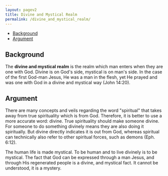 ```yaml
---
layout: pagev2
title: Divine and Mystical Realm
permalink: /divine_and_mystical_realm/
---
```

- [Background](#background)
- [Argument](#argument)

## Background

The **divine and mystical realm** is the realm which man enters when they are one with God. Divine is on God's side, mystical is on man's side. In the case of the first God-man Jesus, He was a man in the flesh, yet He prayed and was one with God in a divine and mystical way (John 14:20). 

## Argument

There are many concepts and veils regarding the word "spiritual" that takes away from true spirituality which is from God. Therefore, it is better to use a more accurate word: divine. True spirituality should make someone divine. For someone to do something divinely means they are also doing it spiritually. But divine directly indicates it is out from God, whereas spiritual can technically also refer to other spiritual forces, such as demons (Eph. 6:12).

The human life is made mystical. To be human and to live divinely is to be mystical. The fact that God can be expressed through a man Jesus, and through His regenerated people is a divine, and mystical fact. It cannot be understood, it is a mystery. 